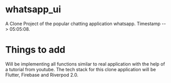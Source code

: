 # whatsapp_ui

A Clone Project of the popular chatting application whatsapp. Timestamp --> 05:05:08.

# Things to add

Will be implementing all functions similar to real application with the help of a tutorial from youtube. The tech stack for this clone application will be Flutter, Firebase and Riverpod 2.0.
